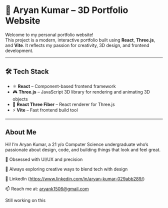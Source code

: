 # 🧠 Aryan Kumar – 3D Portfolio Website

Welcome to my personal portfolio website!  
This project is a modern, interactive portfolio built using **React**, **Three.js**, and **Vite**. It reflects my passion for creativity, 3D design, and frontend development.

---



## 🛠 Tech Stack

- ⚛️ **React** – Component-based frontend framework
- 🎮 **Three.js** – JavaScript 3D library for rendering and animating 3D objects
- 🧵 **React Three Fiber** – React renderer for Three.js
- ⚡ **Vite** – Fast frontend build tool


---


## About Me


Hi! I’m Aryan Kumar, a 21 y/o Computer Science undergraduate who’s passionate about design, code, and building things that look and feel great.

🎨 Obsessed with UI/UX and precision

🧠 Always exploring creative ways to blend tech with design

🔗 LinkedIn (https://www.linkedin.com/in/aryan-kumar-029abb289/)

📫 Reach me at: aryank1506@gmail.com


Still working on this
